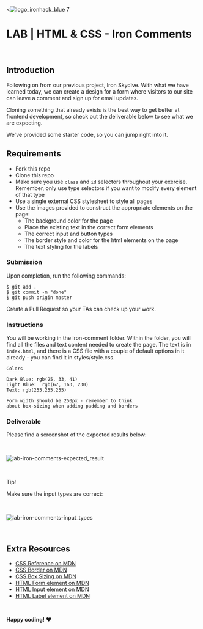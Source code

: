 <![logo_ironhack_blue 7](https://user-images.githubusercontent.com/23629340/40541063-a07a0a8a-601a-11e8-91b5-2f13e4e6b441.png)

# LAB | HTML & CSS - Iron Comments

<br>

## Introduction

Following on from our previous project, Iron Skydive. With what we have learned today, we can create a design for a form where visitors to our site can leave a comment and sign up for email updates. 

Cloning something that already exists is the best way to get better at frontend development, so check out the deliverable below to see what we are expecting.

We've provided some starter code, so you can jump right into it.

## Requirements

- Fork this repo
- Clone this repo
- Make sure you use `class` and `id` selectors throughout your exercise. Remember, only use type selectors if you want to modify every element of that type
- Use a single external CSS stylesheet to style all pages
- Use the images provided to construct the appropriate elements on the page:
    - The background color for the page
    - Place the existing text in the correct form elements
    - The correct input and button types
    - The border style and color for the html elements on the page
    - The text styling for the labels


### Submission

Upon completion, run the following commands:

```
$ git add .
$ git commit -m "done"
$ git push origin master
```

Create a Pull Request so your TAs can check up your work.

### Instructions

You will be working in the iron-comment folder. Within the folder, you will find all the files and text content needed to create the page. The text is in `index.html`, and there is a CSS file with a couple of default options in it already - you can find it in styles/style.css. 

```
Colors
 
Dark Blue: rgb(25, 33, 41)
Light Blue:  rgb(67, 163, 230)
Text: rgb(255,255,255)
```

```
Form width should be 250px - remember to think 
about box-sizing when adding padding and borders
```

### Deliverable

Please find a screenshot of the expected results below:

<!-- ![Expected Result](./assets/expected_result.png "Expected Result") -->

<br>

![lab-iron-comments-expected_result](https://education-team-2020.s3.eu-west-1.amazonaws.com/web-frontend-vue/lab-iron-comments-expected_result.png)

<br>

Tip!

Make sure the input types are correct:

<!-- ![Input type error](./assets/input-types.png "Input type error") -->

<br>

![lab-iron-comments-input_types](https://education-team-2020.s3.eu-west-1.amazonaws.com/web-frontend-vue/lab-iron-comments-input_types.png)

<br>

## Extra Resources

- [CSS Reference on MDN](https://developer.mozilla.org/en-US/docs/Web/CSS)
- [CSS Border on MDN](https://developer.mozilla.org/en-US/docs/Web/CSS/border)
- [CSS Box Sizing on MDN](https://developer.mozilla.org/en-US/docs/Web/CSS/box-sizing)
- [HTML Form element  on MDN](https://developer.mozilla.org/en-US/docs/Web/HTML/Element/form)
- [HTML Input element on MDN](https://developer.mozilla.org/en-US/docs/Web/HTML/Element/input)
- [HTML Label element on MDN](https://developer.mozilla.org/en-US/docs/Web/HTML/Element/label)

<br>

**Happy coding!** :heart:
